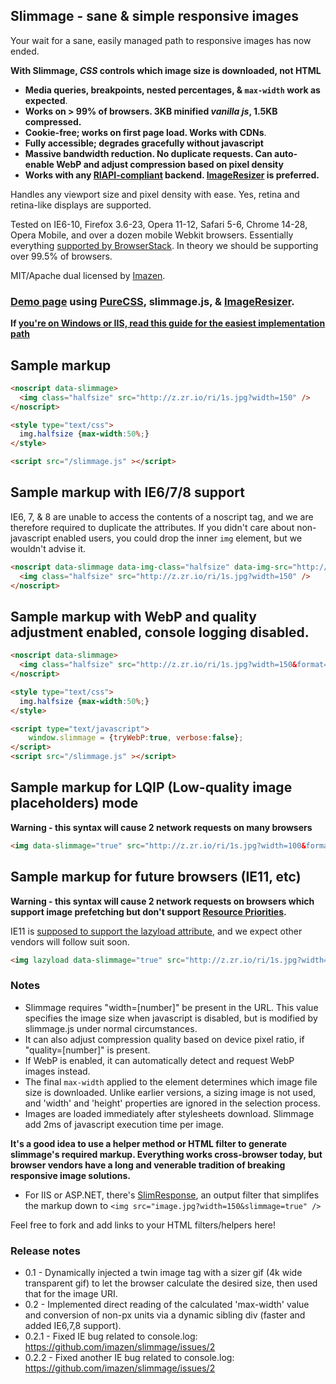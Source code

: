 ## Slimmage - sane & simple responsive images

Your wait for a sane, easily managed path to responsive images has now ended.

**With Slimmage, *CSS* controls which image size is downloaded, not HTML**


* **Media queries, breakpoints, nested percentages, & `max-width` work as expected**.
* **Works on > 99% of browsers. 3KB minified *vanilla js*, 1.5KB compressed.**
* **Cookie-free; works on first page load. Works with CDNs**.
* **Fully accessible; degrades gracefully without javascript**
* **Massive bandwidth reduction. No duplicate requests. Can auto-enable WebP and adjust compression based on pixel density**
* **Works with any [RIAPI-compliant](http://riapi.org) backend. [ImageResizer](http://imageresizing.net) is preferred.**

Handles any viewport size and pixel density with ease. Yes, retina and retina-like displays are supported.

Tested on IE6-10, Firefox 3.6-23, Opera 11-12, Safari 5-6, Chrome 14-28, Opera Mobile, and over a dozen mobile Webkit browsers. Essentially everything [supported by BrowserStack](http://www.browserstack.com/screenshots). In theory we should be supporting over 99.5% of browsers.

MIT/Apache dual licensed by [Imazen](http://imazen.io).

### [Demo page](http://imazen.github.io/slimmage/demo.html) using [PureCSS](http://purecss.io/), slimmage.js, & [ImageResizer](http://imageresizing.net).

**If [you're on Windows or IIS, read this guide for the easiest implementation path](http://imageresizing.net/blog/2013/effortless-responsive-images)**

## Sample markup

```html
<noscript data-slimmage>
  <img class="halfsize" src="http://z.zr.io/ri/1s.jpg?width=150" />
</noscript>

<style type="text/css">
  img.halfsize {max-width:50%;}
</style>

<script src="/slimmage.js" ></script>
```    
    
## Sample markup with IE6/7/8 support

IE6, 7, & 8 are unable to access the contents of a noscript tag, and we are therefore required to duplicate the attributes.
If you didn't care about non-javascript enabled users, you could drop the inner `img` element, but we wouldn't advise it.

```html
<noscript data-slimmage data-img-class="halfsize" data-img-src="http://z.zr.io/ri/1s.jpg?width=150">
  <img class="halfsize" src="http://z.zr.io/ri/1s.jpg?width=150" />
</noscript>
```

## Sample markup with WebP and quality adjustment enabled, console logging disabled.

```html
<noscript data-slimmage>
  <img class="halfsize" src="http://z.zr.io/ri/1s.jpg?width=150&format=jpg&quality=90" />
</noscript>

<style type="text/css">
  img.halfsize {max-width:50%;}
</style>

<script type="text/javascript">
    window.slimmage = {tryWebP:true, verbose:false};
</script>
<script src="/slimmage.js" ></script>
```

## Sample markup for LQIP (Low-quality image placeholders) mode

**Warning - this syntax will cause 2 network requests on many browsers**

```html
<img data-slimmage="true" src="http://z.zr.io/ri/1s.jpg?width=100&format=jpg&quality=75" />
```

## Sample markup for future browsers (IE11, etc)

**Warning - this syntax will cause 2 network requests on browsers which support image prefetching but don't support [Resource Priorities](https://dvcs.w3.org/hg/webperf/raw-file/tip/specs/ResourcePriorities/Overview.html).**

IE11 is [supposed to support the lazyload attribute](https://dvcs.w3.org/hg/webperf/raw-file/tip/specs/ResourcePriorities/Overview.html), and we expect other vendors will follow suit soon.

```html
<img lazyload data-slimmage="true" src="http://z.zr.io/ri/1s.jpg?width=100&format=jpg&quality=75" />
```


### Notes

* Slimmage requires "width=[number]" be present in the URL. This value specifies the image size when javascript is disabled, but is modified by slimmage.js under normal circumstances.
* It can also adjust compression quality based on device pixel ratio, if "quality=[number]" is present.
* If WebP is enabled, it can automatically detect and request WebP images instead.
* The final `max-width` applied to the element determines which image file size is downloaded. Unlike earlier versions, a sizing image is not used, and 'width' and 'height' properties are ignored in the selection process.
* Images are loaded immediately after stylesheets download. Slimmage add 2ms of javascript execution time per image.

**It's a good idea to use a helper method or HTML filter to generate slimmage's required markup. Everything works cross-browser today, but browser vendors have a long and venerable tradition of breaking responsive image solutions.**

* For IIS or ASP.NET, there's [SlimResponse](https://github.com/imazen/slimresponse), an output filter that simplifes the markup down to `<img src="image.jpg?width=150&slimmage=true" />`

Feel free to fork and add links to your HTML filters/helpers here!


### Release notes


* 0.1 - Dynamically injected a twin image tag with a sizer gif (4k wide transparent gif) to let the browser calculate the desired size, then used that for the image URI.
* 0.2 - Implemented direct reading of the calculated 'max-width' value and conversion of non-px units via a dynamic sibling div (faster and added IE6,7,8 support).
* 0.2.1 - Fixed IE bug related to console.log: https://github.com/imazen/slimmage/issues/2
* 0.2.2 - Fixed another IE bug related to console.log: https://github.com/imazen/slimmage/issues/2
